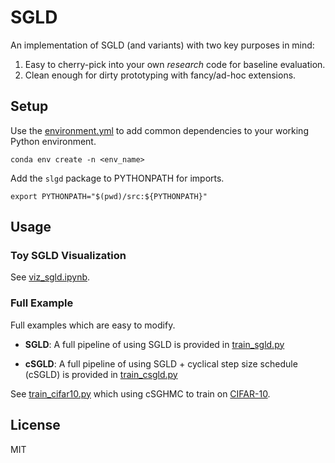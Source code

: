 # SGLD

An implementation of SGLD (and variants) with two key purposes in mind:
1. Easy to cherry-pick into your own *research* code for baseline evaluation.
2. Clean enough for dirty prototyping with fancy/ad-hoc extensions.

## Setup

Use the [environment.yml](./environment.yml) to add common dependencies to
your working Python environment.

```shell
conda env create -n <env_name>
```

Add the `slgd` package to PYTHONPATH for imports.

```shell
export PYTHONPATH="$(pwd)/src:${PYTHONPATH}"
```

## Usage

### Toy SGLD Visualization

See [viz_sgld.ipynb](./notebooks/viz_sgld.ipynb).

### Full Example

Full examples which are easy to modify.

- **SGLD**: A full pipeline of using SGLD is provided in [train_sgld.py](./experiments/train_sgld.py)

- **cSGLD**: A full pipeline of using SGLD + cyclical step size schedule (cSGLD) is provided in [train_csgld.py](./experiments/train_csgld.py)

See [train_cifar10.py](./experiments/train_cifar10_csgld.py) which using cSGHMC to
train on [CIFAR-10](https://www.cs.toronto.edu/~kriz/cifar.html).

## License

MIT
